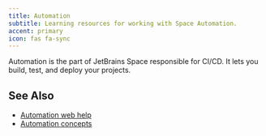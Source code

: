 ```yaml
---
title: Automation
subtitle: Learning resources for working with Space Automation.
accent: primary
icon: fas fa-sync
---
```


Automation is the part of JetBrains Space responsible for CI/CD. It lets you build, test, and deploy your projects.

## See Also
- [Automation web help](https://www.jetbrains.com/help/space/automation.html)
- [Automation concepts](https://www.jetbrains.com/help/space/automation-concepts.html)

